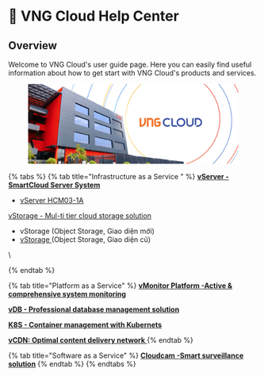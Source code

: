 # 🏴󠁧󠁢󠁥󠁮󠁧󠁿 VNG Cloud Help Center

## Overview

Welcome to VNG Cloud's user guide page. Here you can easily find useful information about how to get start with VNG Cloud's products and services.

<figure><img src=".gitbook/assets/VNG Cloud document.jpg" alt=""><figcaption></figcaption></figure>



{% tabs %}
{% tab title="Infrastructure as a Service " %}
[**vServer - SmartCloud Server System**](vserver.md)

* [vServer HCM03-1A](https://docs.vngcloud.vn/pages/viewpage.action?pageId=49647923)

[vStorage - Mul-ti tier cloud storage solution](vstorage.md)

* vStorage (Object Storage, Giao diện mới)
* [vStorage ](https://docs.vngcloud.vn/pages/viewpage.action?pageId=49648395)(Object Storage, Giao diện cũ)

\

{% endtab %}

{% tab title="Platform as a Service" %}
[**vMonitor Platform -Active & comprehensive system monitoring**](vmonitor.md)

[**vDB - Professional database management solution**](vdb.md)

[**K8S - Container management with Kubernets**](vserver.md)

[**vCDN: Optimal content delivery network** ](vcdn.md)
{% endtab %}

{% tab title="Software as a Service" %}
[**Cloudcam -Smart surveillance solution**](vcloudcam.md)
{% endtab %}
{% endtabs %}

